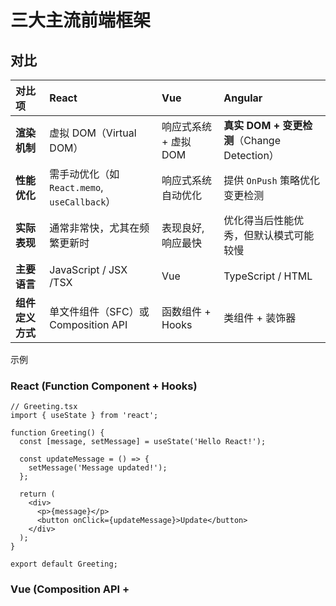 # 三大主流前端框架

## 对比

| 对比项 | React | Vue | Angular |
| :--- | :--- | :--- | :--- |
| **渲染机制** | 虚拟 DOM（Virtual DOM） | 响应式系统 + 虚拟 DOM | **真实 DOM + 变更检测**（Change Detection） |
| **性能优化** | 需手动优化（如 `React.memo`, `useCallback`） | 响应式系统自动优化 | 提供 `OnPush` 策略优化变更检测 |
| **实际表现** | 通常非常快，尤其在频繁更新时 | 表现良好,响应最快 |优化得当后性能优秀，但默认模式可能较慢 |
| **主要语言** | JavaScript / JSX /TSX | Vue | TypeScript / HTML |
| **组件定义方式** |	单文件组件（SFC）或 Composition API |	函数组件 + Hooks	|类组件 + 装饰器|

示例

### React (Function Component + Hooks)

```tsx
// Greeting.tsx
import { useState } from 'react';

function Greeting() {
  const [message, setMessage] = useState('Hello React!');

  const updateMessage = () => {
    setMessage('Message updated!');
  };

  return (
    <div>
      <p>{message}</p>
      <button onClick={updateMessage}>Update</button>
    </div>
  );
}

export default Greeting;
```

### Vue (Composition API + <script setup>)

```ts
<!-- Greeting.vue -->
<template>
  <div>
    <p>{{ message }}</p>
    <button @click="updateMessage">Update</button>
  </div>
</template>

<script setup>
import { ref } from 'vue'

const message = ref('Hello Vue!')

function updateMessage() {
  message.value = 'Message updated!'
}
</script>

<style scoped>
button { color: blue; }
</style>
```

### Angular (Component)

```ts
// greeting.component.ts
import { Component } from '@angular/core';

//类组件 + @Component 装饰器
@Component({
  selector: 'app-greeting',
  templateUrl: './greeting.component.html',
  styleUrls: ['./greeting.component.css']
})
export class GreetingComponent {
  message = 'Hello Angular!';

  updateMessage() {
    this.message = 'Message updated!';
  }
}
```

* @Component 是一个装饰器，它接收一个配置对象，告诉 Angular 如何处理这个类。
* selector：定义该组件在模板中如何被引用（如 <app-hello></app-hello>）。
* templateUrl / template：指定 HTML 模板，可以是外部文件或内联字符串。
* styleUrls / styles：指定 CSS 样式文件或内联样式。

其他装饰器

* @Component：定义一个组件类，提供元数据
* @Input()：接收父组件传递的数据
* @Output() + EventEmitter：向父组件发送事件
* @ViewChild() / @ViewChildren()：访问子组件或 DOM 元素
* @Injectable()：标记服务类，使其可被注入（标记一个类可以被依赖注入系统管理的装饰器。它是创建服务（Service）的标准方式。）
* @HostListener() / @HostBinding()：监听宿主元素事件或绑定属性

## ✅ Angular 编码规范实施步骤

| 步骤 | 工具 | 目的 |
|------|------|------|
| 1. 格式化代码 | Prettier | 统一代码风格 |
| 2. 静态检查 | ESLint + @angular-eslint | 检测错误和不良实践 |
| 3. 自动修复 | `ng lint --fix` | 自动修正部分问题 |
| 4. 提交拦截 | Husky + lint-staged | 提交前自动检查 |
| 5. CI/CD 集成 | GitHub Actions / Jenkins | 持续集成中执行 lint |